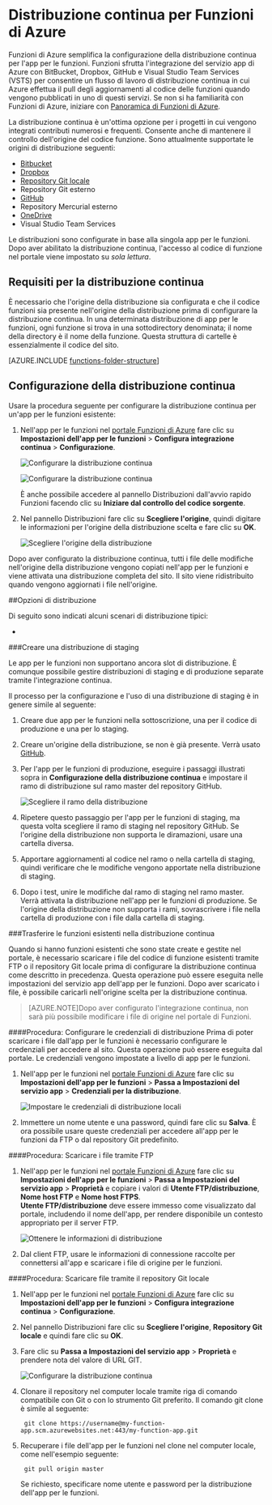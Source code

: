 <properties
   pageTitle="Distribuzione continua per Funzioni di Azure | Microsoft Azure"
   description="Per pubblicare Funzioni di Azure, usare le funzionalità di distribuzione continua del servizio app di Azure."
   services="functions"
   documentationCenter="na"
   authors="ggailey777"
   manager="erikre"
   editor=""
   tags=""
   />

<tags
   ms.service="functions"
   ms.devlang="multiple"
   ms.topic="article"
   ms.tgt_pltfrm="multiple"
   ms.workload="na"
   ms.date="09/25/2016"
   ms.author="glenga"/>


# <a name="continuous-deployment-for-azure-functions"></a>Distribuzione continua per Funzioni di Azure 

Funzioni di Azure semplifica la configurazione della distribuzione continua per l'app per le funzioni. Funzioni sfrutta l'integrazione del servizio app di Azure con BitBucket, Dropbox, GitHub e Visual Studio Team Services (VSTS) per consentire un flusso di lavoro di distribuzione continua in cui Azure effettua il pull degli aggiornamenti al codice delle funzioni quando vengono pubblicati in uno di questi servizi. Se non si ha familiarità con Funzioni di Azure, iniziare con [Panoramica di Funzioni di Azure](functions-overview.md).

La distribuzione continua è un'ottima opzione per i progetti in cui vengono integrati contributi numerosi e frequenti. Consente anche di mantenere il controllo dell'origine del codice funzione. Sono attualmente supportate le origini di distribuzione seguenti:

+ [Bitbucket](https://bitbucket.org/)
+ [Dropbox](https://bitbucket.org/)
+ [Repository Git locale](../app-service-web/app-service-deploy-local-git.md)
+ Repository Git esterno
+ [GitHub]
+ Repository Mercurial esterno
+ [OneDrive](https://onedrive.live.com/)
+ Visual Studio Team Services

Le distribuzioni sono configurate in base alla singola app per le funzioni. Dopo aver abilitato la distribuzione continua, l'accesso al codice di funzione nel portale viene impostato su *sola lettura*.

## <a name="continuous-deployment-requirements"></a>Requisiti per la distribuzione continua

È necessario che l'origine della distribuzione sia configurata e che il codice funzioni sia presente nell'origine della distribuzione prima di configurare la distribuzione continua. In una determinata distribuzione di app per le funzioni, ogni funzione si trova in una sottodirectory denominata; il nome della directory è il nome della funzione. Questa struttura di cartelle è essenzialmente il codice del sito. 

[AZURE.INCLUDE [functions-folder-structure](../../includes/functions-folder-structure.md)]

## <a name="setting-up-continuous-deployment"></a>Configurazione della distribuzione continua

Usare la procedura seguente per configurare la distribuzione continua per un'app per le funzioni esistente:

1. Nell'app per le funzioni nel [portale Funzioni di Azure](https://functions.azure.com/signin) fare clic su **Impostazioni dell'app per le funzioni** > **Configura integrazione continua** > **Configurazione**.

    ![Configurare la distribuzione continua](./media/functions-continuous-deployment/setup-deployment.png)
    
    ![Configurare la distribuzione continua](./media/functions-continuous-deployment/setup-deployment-1.png)
    
    È anche possibile accedere al pannello Distribuzioni dall'avvio rapido Funzioni facendo clic su **Iniziare dal controllo del codice sorgente**.

2. Nel pannello Distribuzioni fare clic su **Scegliere l'origine**, quindi digitare le informazioni per l'origine della distribuzione scelta e fare clic su **OK**.

    ![Scegliere l'origine della distribuzione](./media/functions-continuous-deployment/choose-deployment-source.png)

Dopo aver configurato la distribuzione continua, tutti i file delle modifiche nell'origine della distribuzione vengono copiati nell'app per le funzioni e viene attivata una distribuzione completa del sito. Il sito viene ridistribuito quando vengono aggiornati i file nell'origine.


##<a name="deployment-options"></a>Opzioni di distribuzione

Di seguito sono indicati alcuni scenari di distribuzione tipici:

+ 

###<a name="create-a-staging-deployment"></a>Creare una distribuzione di staging

Le app per le funzioni non supportano ancora slot di distribuzione. È comunque possibile gestire distribuzioni di staging e di produzione separate tramite l'integrazione continua.

Il processo per la configurazione e l'uso di una distribuzione di staging è in genere simile al seguente:

1. Creare due app per le funzioni nella sottoscrizione, una per il codice di produzione e una per lo staging. 

2. Creare un'origine della distribuzione, se non è già presente. Verrà usato [GitHub].
 
3. Per l'app per le funzioni di produzione, eseguire i passaggi illustrati sopra in **Configurazione della distribuzione continua** e impostare il ramo di distribuzione sul ramo master del repository GitHub.

    ![Scegliere il ramo della distribuzione](./media/functions-continuous-deployment/choose-deployment-branch.png)

4. Ripetere questo passaggio per l'app per le funzioni di staging, ma questa volta scegliere il ramo di staging nel repository GitHub. Se l'origine della distribuzione non supporta le diramazioni, usare una cartella diversa.
 
5. Apportare aggiornamenti al codice nel ramo o nella cartella di staging, quindi verificare che le modifiche vengono apportate nella distribuzione di staging.

6. Dopo i test, unire le modifiche dal ramo di staging nel ramo master. Verrà attivata la distribuzione nell'app per le funzioni di produzione. Se l'origine della distribuzione non supporta i rami, sovrascrivere i file nella cartella di produzione con i file dalla cartella di staging.

###<a name="move-existing-functions-to-continuous-deployment"></a>Trasferire le funzioni esistenti nella distribuzione continua

Quando si hanno funzioni esistenti che sono state create e gestite nel portale, è necessario scaricare i file del codice di funzione esistenti tramite FTP o il repository Git locale prima di configurare la distribuzione continua come descritto in precedenza. Questa operazione può essere eseguita nelle impostazioni del servizio app dell'app per le funzioni. Dopo aver scaricato i file, è possibile caricarli nell'origine scelta per la distribuzione continua.

>[AZURE.NOTE]Dopo aver configurato l'integrazione continua, non sarà più possibile modificare i file di origine nel portale di Funzioni.

####<a name="how-to:-configure-deployment-credentials"></a>Procedura: Configurare le credenziali di distribuzione
Prima di poter scaricare i file dall'app per le funzioni è necessario configurare le credenziali per accedere al sito. Questa operazione può essere eseguita dal portale. Le credenziali vengono impostate a livello di app per le funzioni.

1. Nell'app per le funzioni nel [portale Funzioni di Azure](https://functions.azure.com/signin) fare clic su **Impostazioni dell'app per le funzioni** > **Passa a Impostazioni del servizio app** > **Credenziali per la distribuzione**.

    ![Impostare le credenziali di distribuzione locali](./media/functions-continuous-deployment/setup-deployment-credentials.png)

2. Immettere un nome utente e una password, quindi fare clic su **Salva**. È ora possibile usare queste credenziali per accedere all'app per le funzioni da FTP o dal repository Git predefinito.

####<a name="how-to:-download-files-using-ftp"></a>Procedura: Scaricare i file tramite FTP

1. Nell'app per le funzioni nel [portale Funzioni di Azure](https://functions.azure.com/signin) fare clic su **Impostazioni dell'app per le funzioni** > **Passa a Impostazioni del servizio app** > **Proprietà** e copiare i valori di **Utente FTP/distribuzione**, **Nome host FTP** e **Nome host FTPS**.  
**Utente FTP/distribuzione** deve essere immesso come visualizzato dal portale, includendo il nome dell'app, per rendere disponibile un contesto appropriato per il server FTP.

    ![Ottenere le informazioni di distribuzione](./media/functions-continuous-deployment/get-deployment-credentials.png)
    
2. Dal client FTP, usare le informazioni di connessione raccolte per connettersi all'app e scaricare i file di origine per le funzioni.

####<a name="how-to:-download-files-using-the-local-git-repository"></a>Procedura: Scaricare file tramite il repository Git locale

1. Nell'app per le funzioni nel [portale Funzioni di Azure](https://functions.azure.com/signin) fare clic su **Impostazioni dell'app per le funzioni** > **Configura integrazione continua** > **Configurazione**.

2. Nel pannello Distribuzioni fare clic su **Scegliere l'origine**, **Repository Git locale** e quindi fare clic su **OK**.
 
3. Fare clic su **Passa a Impostazioni del servizio app** > **Proprietà** e prendere nota del valore di URL GIT. 
    
    ![Configurare la distribuzione continua](./media/functions-continuous-deployment/get-local-git-deployment-url.png)

4. Clonare il repository nel computer locale tramite riga di comando compatibile con Git o con lo strumento Git preferito. Il comando git clone è simile al seguente:

        git clone https://username@my-function-app.scm.azurewebsites.net:443/my-function-app.git

5. Recuperare i file dell'app per le funzioni nel clone nel computer locale, come nell'esempio seguente:

        git pull origin master

    Se richiesto, specificare nome utente e password per la distribuzione dell'app per le funzioni.  


[GitHub]: https://github.com/



<!--HONumber=Oct16_HO2-->


